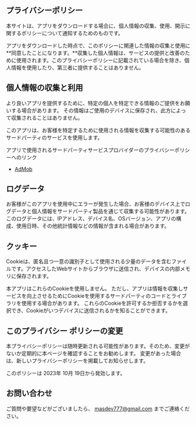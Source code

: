 ## **プライバシーポリシー**

本サイトは、アプリをダウンロードする場合に、個人情報の収集、使用、開示に関するポリシーについて通知するためのものです。

アプリをダウンロードした時点で、このポリシーに関連した情報の収集と使用に**同意したことになります。**収集した個人情報は、サービスの提供と改善のために使用されます。このプライバシーポリシーに記載されている場合を除き、個人情報を使用したり、第三者に提供することはありません。

## **個人情報の収集と利用**

より良いアプリを提供するために、特定の個人を特定できる情報のご提供をお願いする場合があります。 その情報はご使用のデバイスに保存され、此方によって収集されることはありません。

このアプリは、お客様を特定するために使用される情報を収集する可能性のあるサードパーティのサービスを使用します。

アプリで使用されるサードパーティサービスプロバイダーのプライバシーポリシーへのリンク

* [AdMob](https://support.google.com/admob/answer/6128543?hl=ja)

## **ログデータ**

お客様がこのアプリを使用中にエラーが発生した場合、お客様のデバイス上でログデータと個人情報をサードパーティ製品を通じて収集する可能性があります。 このログデータには、IPアドレス、デバイス名、OSバージョン、アプリの構成、使用日時、その他統計情報などの情報が含まれる場合があります。

## **クッキー**

Cookieは、匿名且つ一意の識別子として使用される少量のデータを含むファイルです。アクセスしたWebサイトからブラウザに送信され、デバイスの内部メモリに保存されます。

本アプリはこれらのCookieを使用しません。 ただし、アプリは情報を収集しサービスを向上させるためにCookieを使用するサードパーティのコードとライブラリを使用する場合があります。 これらのCookieを許可するか拒否するかを選択でき、Cookieがいつデバイスに送信されるかを知ることができます。  

## **このプライバシー ポリシーの変更**

本プライバシーポリシーは随時更新される可能性があります。そのため、変更がないか定期的に本ページを確認することをお勧めします。 変更があった場合は、新しいプライバシーポリシーを掲載してお知らせします。

このポリシーは 2023年 10月 19日から発効します。

## **お問い合わせ**

ご質問や要望などがございましたら、 [masdev777@gmail.com]() までご連絡ください。
  